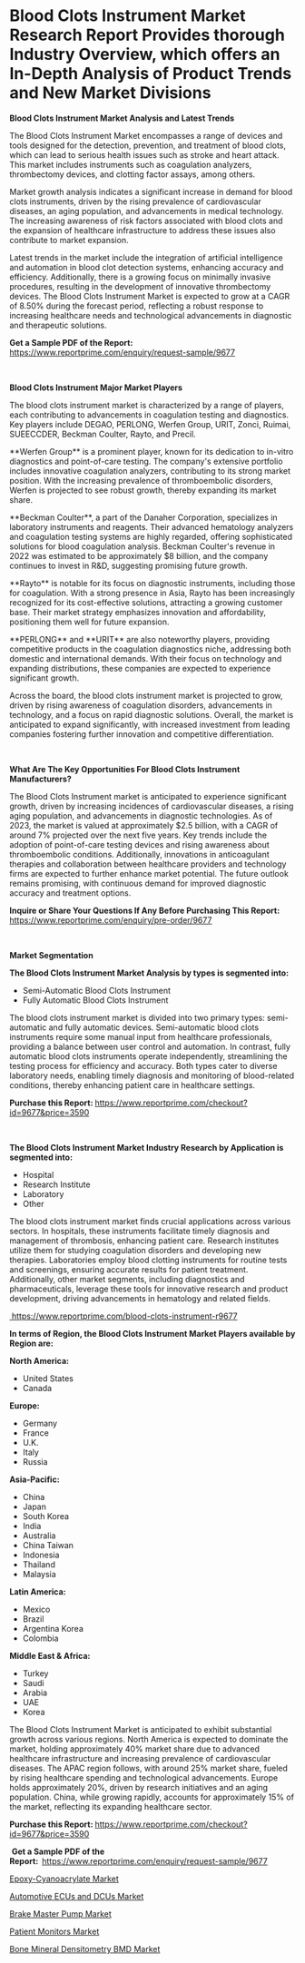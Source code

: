 <p><h1>Blood Clots Instrument Market Research Report Provides thorough Industry Overview, which offers an In-Depth Analysis of Product Trends and New Market Divisions</h1></p><p><strong>Blood Clots Instrument Market Analysis and Latest Trends</strong></p>
<p><p>The Blood Clots Instrument Market encompasses a range of devices and tools designed for the detection, prevention, and treatment of blood clots, which can lead to serious health issues such as stroke and heart attack. This market includes instruments such as coagulation analyzers, thrombectomy devices, and clotting factor assays, among others.</p><p>Market growth analysis indicates a significant increase in demand for blood clots instruments, driven by the rising prevalence of cardiovascular diseases, an aging population, and advancements in medical technology. The increasing awareness of risk factors associated with blood clots and the expansion of healthcare infrastructure to address these issues also contribute to market expansion. </p><p>Latest trends in the market include the integration of artificial intelligence and automation in blood clot detection systems, enhancing accuracy and efficiency. Additionally, there is a growing focus on minimally invasive procedures, resulting in the development of innovative thrombectomy devices. The Blood Clots Instrument Market is expected to grow at a CAGR of 8.50% during the forecast period, reflecting a robust response to increasing healthcare needs and technological advancements in diagnostic and therapeutic solutions.</p></p>
<p><strong>Get a Sample PDF of the Report:&nbsp;</strong> <a href="https://www.reportprime.com/enquiry/request-sample/9677">https://www.reportprime.com/enquiry/request-sample/9677</a></p>
<p>&nbsp;</p>
<p><strong>Blood Clots Instrument Major Market Players</strong></p>
<p><p>The blood clots instrument market is characterized by a range of players, each contributing to advancements in coagulation testing and diagnostics. Key players include DEGAO, PERLONG, Werfen Group, URIT, Zonci, Ruimai, SUEECCDER, Beckman Coulter, Rayto, and Precil.</p><p>**Werfen Group** is a prominent player, known for its dedication to in-vitro diagnostics and point-of-care testing. The company's extensive portfolio includes innovative coagulation analyzers, contributing to its strong market position. With the increasing prevalence of thromboembolic disorders, Werfen is projected to see robust growth, thereby expanding its market share.</p><p>**Beckman Coulter**, a part of the Danaher Corporation, specializes in laboratory instruments and reagents. Their advanced hematology analyzers and coagulation testing systems are highly regarded, offering sophisticated solutions for blood coagulation analysis. Beckman Coulter's revenue in 2022 was estimated to be approximately $8 billion, and the company continues to invest in R&D, suggesting promising future growth.</p><p>**Rayto** is notable for its focus on diagnostic instruments, including those for coagulation. With a strong presence in Asia, Rayto has been increasingly recognized for its cost-effective solutions, attracting a growing customer base. Their market strategy emphasizes innovation and affordability, positioning them well for future expansion.</p><p>**PERLONG** and **URIT** are also noteworthy players, providing competitive products in the coagulation diagnostics niche, addressing both domestic and international demands. With their focus on technology and expanding distributions, these companies are expected to experience significant growth.</p><p>Across the board, the blood clots instrument market is projected to grow, driven by rising awareness of coagulation disorders, advancements in technology, and a focus on rapid diagnostic solutions. Overall, the market is anticipated to expand significantly, with increased investment from leading companies fostering further innovation and competitive differentiation.</p></p>
<p>&nbsp;</p>
<p><strong>What Are The Key Opportunities For Blood Clots Instrument Manufacturers?</strong></p>
<p><p>The Blood Clots Instrument market is anticipated to experience significant growth, driven by increasing incidences of cardiovascular diseases, a rising aging population, and advancements in diagnostic technologies. As of 2023, the market is valued at approximately $2.5 billion, with a CAGR of around 7% projected over the next five years. Key trends include the adoption of point-of-care testing devices and rising awareness about thromboembolic conditions. Additionally, innovations in anticoagulant therapies and collaboration between healthcare providers and technology firms are expected to further enhance market potential. The future outlook remains promising, with continuous demand for improved diagnostic accuracy and treatment options.</p></p>
<p><strong>Inquire or Share Your Questions If Any Before Purchasing This Report:</strong> <a href="https://www.reportprime.com/enquiry/pre-order/9677">https://www.reportprime.com/enquiry/pre-order/9677</a></p>
<p>&nbsp;</p>
<p><strong>Market Segmentation</strong></p>
<p><strong>The Blood Clots Instrument Market Analysis by types is segmented into:</strong></p>
<p><ul><li>Semi-Automatic Blood Clots Instrument</li><li>Fully Automatic Blood Clots Instrument</li></ul></p>
<p><p>The blood clots instrument market is divided into two primary types: semi-automatic and fully automatic devices. Semi-automatic blood clots instruments require some manual input from healthcare professionals, providing a balance between user control and automation. In contrast, fully automatic blood clots instruments operate independently, streamlining the testing process for efficiency and accuracy. Both types cater to diverse laboratory needs, enabling timely diagnosis and monitoring of blood-related conditions, thereby enhancing patient care in healthcare settings.</p></p>
<p><strong>Purchase this Report:&nbsp;</strong><a href="https://www.reportprime.com/checkout?id=9677&price=3590">https://www.reportprime.com/checkout?id=9677&price=3590</a></p>
<p>&nbsp;</p>
<p><strong>The Blood Clots Instrument Market Industry Research by Application is segmented into:</strong></p>
<p><ul><li>Hospital</li><li>Research Institute</li><li>Laboratory</li><li>Other</li></ul></p>
<p><p>The blood clots instrument market finds crucial applications across various sectors. In hospitals, these instruments facilitate timely diagnosis and management of thrombosis, enhancing patient care. Research institutes utilize them for studying coagulation disorders and developing new therapies. Laboratories employ blood clotting instruments for routine tests and screenings, ensuring accurate results for patient treatment. Additionally, other market segments, including diagnostics and pharmaceuticals, leverage these tools for innovative research and product development, driving advancements in hematology and related fields.</p></p>
<p><a href="https://www.reportprime.com/blood-clots-instrument-r9677">&nbsp;https://www.reportprime.com/blood-clots-instrument-r9677</a></p>
<p><strong>In terms of Region, the Blood Clots Instrument Market Players available by Region are:</strong></p>
<p>
    <p> <strong> North America: </strong>
        <ul>
            <li>United States</li>
            <li>Canada</li>
        </ul>
        </p> 
    <p> <strong> Europe: </strong>
        <ul>
            <li>Germany</li>
            <li>France</li>
            <li>U.K.</li>
            <li>Italy</li>
            <li>Russia</li>
        </ul>
        </p> 
    <p> <strong> Asia-Pacific: </strong>
        <ul>
            <li>China</li>
            <li>Japan</li>
            <li>South Korea</li>
            <li>India</li>
            <li>Australia</li>
            <li>China Taiwan</li>
            <li>Indonesia</li>
            <li>Thailand</li>
            <li>Malaysia</li>
        </ul>
        </p> 
    <p> <strong> Latin America: </strong>
        <ul>
            <li>Mexico</li>
            <li>Brazil</li>
            <li>Argentina Korea</li>
            <li>Colombia</li>
        </ul>
        </p> 
    <p> <strong> Middle East & Africa: </strong>
        <ul>
            <li>Turkey</li>
            <li>Saudi</li>
            <li>Arabia</li>
            <li>UAE</li>
            <li>Korea</li>
        </ul>
    </p>
    </p>
<p><p>The Blood Clots Instrument Market is anticipated to exhibit substantial growth across various regions. North America is expected to dominate the market, holding approximately 40% market share due to advanced healthcare infrastructure and increasing prevalence of cardiovascular diseases. The APAC region follows, with around 25% market share, fueled by rising healthcare spending and technological advancements. Europe holds approximately 20%, driven by research initiatives and an aging population. China, while growing rapidly, accounts for approximately 15% of the market, reflecting its expanding healthcare sector.</p></p>
<p><strong>Purchase this Report: </strong><a href="https://www.reportprime.com/checkout?id=9677&price=3590">https://www.reportprime.com/checkout?id=9677&price=3590</a></p>
<p>&nbsp;<strong>Get a Sample PDF of the Report:&nbsp;&nbsp;</strong><a href="https://www.reportprime.com/enquiry/request-sample/9677">https://www.reportprime.com/enquiry/request-sample/9677</a></p>
<p><strong></strong></p>
<p><p><a href="https://medium.com/@keith.sutherland8067/the-epoxy-cyanoacrylate-market-prioritizes-cost-control-and-efficiency-enhancement-e455967e0e46">Epoxy-Cyanoacrylate Market</a></p><p><a href="https://issuu.com/reportprime-2/docs/automotive-ecus-and-dcus-market-siz_903497d23ae74f">Automotive ECUs and DCUs Market</a></p><p><a href="https://issuu.com/reportprime-2/docs/brake-master-pump-market-size-2030._56c508640d22e4">Brake Master Pump Market</a></p><p><a href="https://www.linkedin.com/pulse/patient-monitors-market-size-share-trends-analysis-report-product-u83hf?trackingId=FSpLXgDcQeGU1esn24Khvw%3D%3D">Patient Monitors Market</a></p><p><a href="https://github.com/hgf64gh/Market-Research-Report-List-1/blob/main/bone-mineral-densitometry-bmd-market.md">Bone Mineral Densitometry BMD Market</a></p></p>